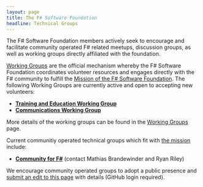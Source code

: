```yaml
---
layout: page
title: The F# Software Foundation
headline: Technical Groups
---
```


The F# Software Foundation members actively seek to encourage and facilitate community operated F# related meetups,
discussion groups, as well as working groups directly affiliated with the foundation. 

[Working Groups](http://foundation.fsharp.org/working_groups) are the official mechanism whereby the F# Software Foundation coordinates volunteer resources and engages directly with the F# community to fulfill the [Mission of the F# Software Foundation](http://foundation.fsharp.org). The following Working Groups are currently active and open to accepting new volunteers:

 * [**Training and Education Working Group**](http://foundation.fsharp.org/training_and_education_wg)
 * [**Communications Working Group**](http://foundation.fsharp.org/communications_wg)
 
More details of the working groups can be found in the [Working Groups](http://foundation.fsharp.org/working_groups) page.

Current communitiy operated technical groups which fit with [the mission](http://foundation.fsharp.org) include:

 * [**Community for F#**](http://c4fsharp.net) (contact Mathias Brandewinder and Ryan Riley)

We encourage community operated groups to adopt a public presence and [submit an edit to this page](https://github.com/fsharp/fsfoundation/edit/gh-pages/technical-groups/index.md) with details (GitHub login required).
